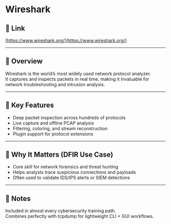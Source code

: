 # Wireshark

## 🔗 Link
[https://www.wireshark.org/](https://www.wireshark.org/)

---

## 📌 Overview
Wireshark is the world’s most widely used network protocol analyzer.  
It captures and inspects packets in real time, making it invaluable for network troubleshooting and intrusion analysis.

---

## 🧰 Key Features
- Deep packet inspection across hundreds of protocols  
- Live capture and offline PCAP analysis  
- Filtering, coloring, and stream reconstruction  
- Plugin support for protocol extensions  

---

## 🎯 Why It Matters (DFIR Use Case)
- Core skill for network forensics and threat hunting  
- Helps analysts trace suspicious connections and payloads  
- Often used to validate IDS/IPS alerts or SIEM detections  

---

## 📒 Notes
Included in almost every cybersecurity training path.  
Combines perfectly with tcpdump for lightweight CLI + GUI workflows.
